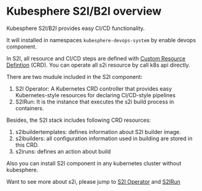 # Kubesphere S2I/B2I overview

Kubesphere S2I/B2I provides easy CI/CD functionality. 

It will installed in namespaces `kubesphere-devops-system` by enable devops component.

In S2I, all resource and CI/CD steps are defined with [Custom Resource Defintion](https://kubernetes.io/docs/concepts/extend-kubernetes/api-extension/custom-resources/) (CRD). You can operate all s2i resource by call k8s api directly.

There are two mudule included in the S2I component:

1. S2I Operator: A Kubernetes CRD controller that provides easy Kubernetes-style resources for declaring CI/CD-style pipelines
2. S2IRun: It is the instance that executes the s2i build process in containers.

Besides, the S2I stack includes following CRD resources:

1. s2ibuildertemplates: defines information about S2I builder image.
2. s2ibuilders: all configuration information used in building are stored in this CRD.
3. s2iruns: defines an action about build

Also you can install S2I component in any kubernetes cluster without kubesphere.

Want to see more about s2i, please jump to [S2I Operator](https://github.com/kubesphere/s2ioperator) and [S2IRun](https://github.com/kubesphere/s2irun)